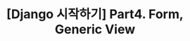 ---
title: "[Django 시작하기] Part4. Form, Generic View"
excerpt: "Form과 Generic View"
categories: [Django]
tags: [django]
toc: true
toc_sticky: true
---
